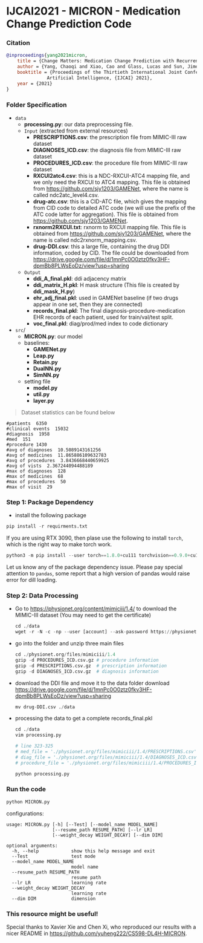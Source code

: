 # IJCAI2021 - MICRON - Medication Change Prediction Code

### Citation
```bibtex
@inproceedings{yang2021micron,
    title = {Change Matters: Medication Change Prediction with Recurrent Residual Networks},
    author = {Yang, Chaoqi and Xiao, Cao and Glass, Lucas and Sun, Jimeng},
    booktitle = {Proceedings of the Thirtieth International Joint Conference on
               Artificial Intelligence, {IJCAI} 2021},
    year = {2021}
}
```

### Folder Specification
- ```data```
    - **processing.py**: our data preprocessing file.
    - ```Input``` (extracted from external resources)
        - **PRESCRIPTIONS.csv**: the prescription file from MIMIC-III raw dataset
        - **DIAGNOSES_ICD.csv**: the diagnosis file from MIMIC-III raw dataset
        - **PROCEDURES_ICD.csv**: the procedure file from MIMIC-III raw dataset
        - **RXCUI2atc4.csv**: this is a NDC-RXCUI-ATC4 mapping file, and we only need the RXCUI to ATC4 mapping. This file is obtained from https://github.com/sjy1203/GAMENet, where the name is called ndc2atc_level4.csv.
        - **drug-atc.csv**: this is a CID-ATC file, which gives the mapping from CID code to detailed ATC code (we will use the prefix of the ATC code latter for aggregation). This file is obtained from https://github.com/sjy1203/GAMENet.
        - **rxnorm2RXCUI.txt**: rxnorm to RXCUI mapping file. This file is obtained from https://github.com/sjy1203/GAMENet, where the name is called ndc2rxnorm_mapping.csv.
        - **drug-DDI.csv**: this a large file, containing the drug DDI information, coded by CID. The file could be downloaded from https://drive.google.com/file/d/1mnPc0O0ztz0fkv3HF-dpmBb8PLWsEoDz/view?usp=sharing
    - ```Output```
        - **ddi_A_final.pkl**: ddi adjacency matrix
        - **ddi_matrix_H.pkl**: H mask structure (This file is created by **ddi_mask_H.py**)
        - **ehr_adj_final.pkl**: used in GAMENet baseline (if two drugs appear in one set, then they are connected)
        - **records_final.pkl**: The final diagnosis-procedure-medication EHR records of each patient, used for train/val/test split.
        - **voc_final.pkl**: diag/prod/med index to code dictionary
- ```src```/
    - **MICRON.py**: our model
    - baselines:
        - **GAMENet.py**
        - **Leap.py**
        - **Retain.py**
        - **DualNN.py**
		- **SimNN.py**
    - setting file
        - **model.py**
        - **util.py**
        - **layer.py**

> Dataset statistics can be found below

```
#patients  6350
#clinical events  15032
#diagnosis  1958
#med  151
#procedure 1430
#avg of diagnoses  10.5089143161256
#avg of medicines  11.865886109632783
#avg of procedures  3.8436668440659925
#avg of vists  2.367244094488189
#max of diagnoses  128
#max of medicines  68
#max of procedures  50
#max of visit  29
```

### Step 1: Package Dependency

- install the following package
```python
pip install -r requirments.txt
```

If you are using RTX 3090, then plase use the following to install ```torch```, which is the right way to make torch work.
```python
python3 -m pip install --user torch==1.8.0+cu111 torchvision==0.9.0+cu111 torchaudio==0.8.0 -f https://download.pytorch.org/whl/torch_stable.html
```

Let us know any of the package dependency issue. Please pay special attention to ```pandas```, some report that a high version of pandas would raise error for dill loading.


### Step 2: Data Processing

- Go to https://physionet.org/content/mimiciii/1.4/ to download the MIMIC-III dataset (You may need to get the certificate)

  ```python
  cd ./data
  wget -r -N -c -np --user [account] --ask-password https://physionet.org/files/mimiciii/1.4/
  ```

- go into the folder and unzip three main files

  ```python
  cd ./physionet.org/files/mimiciii/1.4
  gzip -d PROCEDURES_ICD.csv.gz # procedure information
  gzip -d PRESCRIPTIONS.csv.gz  # prescription information
  gzip -d DIAGNOSES_ICD.csv.gz  # diagnosis information
  ```

- download the DDI file and move it to the data folder
  download https://drive.google.com/file/d/1mnPc0O0ztz0fkv3HF-dpmBb8PLWsEoDz/view?usp=sharing
  ```python
  mv drug-DDI.csv ./data
  ```

- processing the data to get a complete records_final.pkl

  ```python
  cd ./data
  vim processing.py
  
  # line 323-325
  # med_file = './physionet.org/files/mimiciii/1.4/PRESCRIPTIONS.csv'
  # diag_file = './physionet.org/files/mimiciii/1.4/DIAGNOSES_ICD.csv'
  # procedure_file = './physionet.org/files/mimiciii/1.4/PROCEDURES_ICD.csv'
  
  python processing.py
  ```

### Run the code

```python
python MICRON.py
```

configurations:

```shell
usage: MICRON.py [-h] [--Test] [--model_name MODEL_NAME]
                 [--resume_path RESUME_PATH] [--lr LR]
                 [--weight_decay WEIGHT_DECAY] [--dim DIM]

optional arguments:
  -h, --help            show this help message and exit
  --Test                test mode
  --model_name MODEL_NAME
                        model name
  --resume_path RESUME_PATH
                        resume path
  --lr LR               learning rate
  --weight_decay WEIGHT_DECAY
                        learning rate
  --dim DIM             dimension
```

### This resource might be useful!
Special thanks to Xavier Xie and Chen Xi, who reproduced our results with a nicer README in https://github.com/yuheng222/CS598-DL4H-MICRON.


